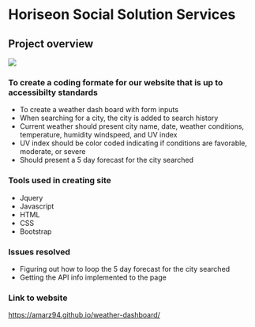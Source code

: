 
# Horiseon Social Solution Services


## Project overview      

![](assets/images/01-html-css-git-homework-demo.png)


### To create a coding formate for our website that is up to accessibilty standards
- To create a weather dash board with form inputs
- When searching for a city, the city is added to search history
- Current weather should present city name, date, weather conditions, temperature, humidity windspeed, and UV index
- UV index should be color coded indicating if conditions are favorable, moderate, or severe
- Should present a 5 day forecast for the city searched

### Tools used in creating site
- Jquery
- Javascript
- HTML
- CSS
- Bootstrap

### Issues resolved
- Figuring out how to loop the 5 day forecast for the city searched
- Getting the API info implemented to the page

### Link to website
https://amarz94.github.io/weather-dashboard/

